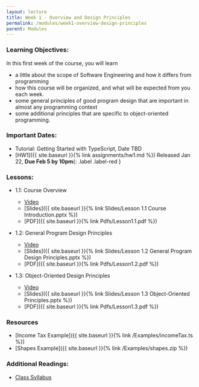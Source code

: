 ```yaml
---
layout: lecture
title: Week 1 - Overview and Design Principles
permalink: /modules/week1-overview-design-principles
parent: Modules
---
```

### Learning Objectives:

In this first week of the course, you will learn
* a little about the scope of Software Engineering and how it differs
from programming
* how this course will be organized, and what will be expected from
you each week.
* some general principles of good program design that are important in
almost any programming context
* some additional principles that are specific to object-oriented
programming.


### Important Dates:
* Tutorial: Getting Started with TypeScript, Date TBD
* [HW1]({{ site.baseurl }}{% link assignments/hw1.md %}) Released Jan 22, **Due Feb 5 by 10pm**{: .label .label-red }

### Lessons:
* 1.1: Course Overview
    * [Video](https://northeastern.instructure.com/courses/60188/modules/items/5396913)
    * [Slides]({{ site.baseurl }}{% link Slides/Lesson 1.1 Course Introduction.pptx %}) 
    * [PDF]({{ site.baseurl }}{% link Pdfs/Lesson1.1.pdf %})

* 1.2: General Program Design Principles 
    * [Video](https://northeastern.instructure.com/courses/60188/modules/items/5413197)
    * [Slides]({{ site.baseurl }}{% link Slides/Lesson 1.2 General Program Design Principles.pptx %})
    * [PDF]({{ site.baseurl }}{% link Pdfs/Lesson1.2.pdf %})

* 1.3: Object-Oriented Design Principles
    * [Video](https://northeastern.instructure.com/courses/60188/modules/items/5424622)
    * [Slides]({{ site.baseurl }}{% link Slides/Lesson 1.3 Object-Oriented Principles.pptx %}) 
    * [PDF]({{ site.baseurl }}{% link Pdfs/Lesson1.3.pdf %})

### Resources
* [Income Tax Example]({{ site.baseurl }}{% link /Examples/incomeTax.ts %})
* [Shapes Example]({{ site.baseurl }}{% link /Examples/shapes.zip %})



### Additional Readings:
* [Class Syllabus](https://neu-se.github.io/CS4530-CS5500-Spring-2021/)
